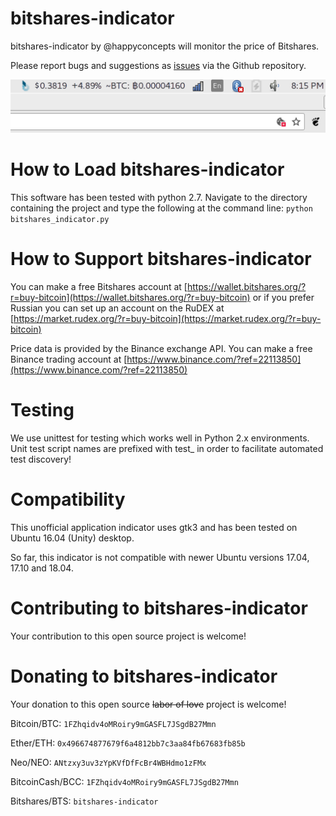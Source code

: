 # bitshares-indicator
bitshares-indicator by @happyconcepts will monitor the price of Bitshares.

Please report bugs and suggestions as [issues](https://github.com/happyconcepts/bitshares-indicator/issues) via the Github repository.

![screenshot-of-bitshares-indicator](screenshots/0.64.png "Version 0.64")

# How to Load bitshares-indicator
This software has been tested with python 2.7. Navigate to the directory containing the project and type the following at the command line:
`python bitshares_indicator.py`

# How to Support bitshares-indicator
You can make a free Bitshares account at [https://wallet.bitshares.org/?r=buy-bitcoin](https://wallet.bitshares.org/?r=buy-bitcoin) or if you prefer Russian you can set up an account on the RuDEX at [https://market.rudex.org/?r=buy-bitcoin](https://market.rudex.org/?r=buy-bitcoin)

Price data is provided by the Binance exchange API. You can make a free Binance trading account at [https://www.binance.com/?ref=22113850](https://www.binance.com/?ref=22113850)

# Testing
We use unittest for testing which works well in Python 2.x environments. Unit test script names are prefixed with test_ in order to facilitate automated  test discovery!

# Compatibility
This unofficial application indicator uses gtk3 and has been tested on Ubuntu 16.04 (Unity) desktop.

So far, this indicator is not compatible with newer Ubuntu versions 17.04, 17.10 and 18.04.

# Contributing to bitshares-indicator
Your contribution to this open source project is welcome!

# Donating to bitshares-indicator
Your donation to this open source ~~labor of love~~ project is welcome!

Bitcoin/BTC: `1FZhqidv4oMRoiry9mGASFL7JSgdB27Mmn`

Ether/ETH: `0x496674877679f6a4812bb7c3aa84fb67683fb85b`

Neo/NEO: `ANtzxy3uv3zYpKVfDfFcBr4WBHdmo1zFMx`

BitcoinCash/BCC: `1FZhqidv4oMRoiry9mGASFL7JSgdB27Mmn`

Bitshares/BTS: `bitshares-indicator`
